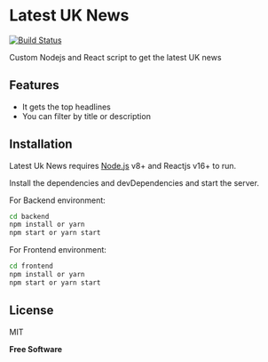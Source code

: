 # Latest UK News

[![Build Status](https://travis-ci.org/joemccann/dillinger.svg?branch=master)]()

Custom Nodejs and React script to get the latest UK news
## Features

- It gets the top headlines
- You can filter by title or description

## Installation

Latest Uk News requires [Node.js](https://nodejs.org/) v8+ and Reactjs v16+ to run.

Install the dependencies and devDependencies and start the server.

For Backend environment:

```sh
cd backend
npm install or yarn
npm start or yarn start
```

For Frontend environment:

```sh
cd frontend
npm install or yarn
npm start or yarn start
```

## License

MIT

**Free Software**

[//]: # (These are reference links used in the body of this note and get stripped out when the markdown processor does its job. There is no need to format nicely because it shouldn't be seen. Thanks SO - http://stackoverflow.com/questions/4823468/store-comments-in-markdown-syntax)

   [news-api]: <https://github.com/alberto-munguia/news-api>
   [git-repo-url]: <https://github.com/alberto-munguia/news-api.git>
   [alberto-munguia]: <https://albertomunguia.com/>